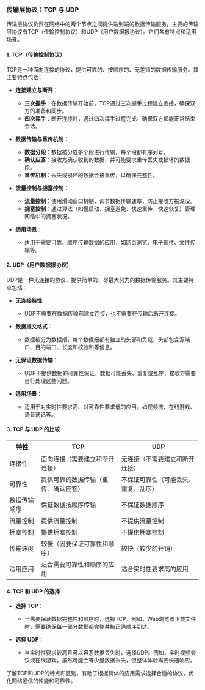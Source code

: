 ### 传输层协议：TCP 与 UDP

传输层协议负责在网络中的两个节点之间提供端到端的数据传输服务。主要的传输层协议有TCP（传输控制协议）和UDP（用户数据报协议）。它们各有特点和适用场景。

#### 1. **TCP（传输控制协议）**

TCP是一种面向连接的协议，提供可靠的、按顺序的、无差错的数据传输服务。其主要特点包括：

- **连接建立与断开**：
  - **三次握手**：在数据传输开始前，TCP通过三次握手过程建立连接，确保双方的准备和同步。
  - **四次挥手**：断开连接时，通过四次挥手过程完成，确保双方都能正常结束会话。

- **数据传输与重传机制**：
  - **数据分段**：数据被分成多个段进行传输，每个段都有序列号。
  - **确认应答**：接收方确认收到的数据，并可能要求重传丢失或损坏的数据段。
  - **重传机制**：丢失或损坏的数据会被重传，以确保完整性。

- **流量控制与拥塞控制**：
  - **流量控制**：使用滑动窗口机制，调节数据传输速率，防止接收方被淹没。
  - **拥塞控制**：通过算法（如慢启动、拥塞避免、快速重传、快速恢复）管理网络中的拥塞状况。

- **适用场景**：
  - 适用于需要可靠、顺序传输数据的应用，如网页浏览、电子邮件、文件传输等。

#### 2. **UDP（用户数据报协议）**

UDP是一种无连接的协议，提供简单的、尽最大努力的数据传输服务。其主要特点包括：

- **无连接特性**：
  - UDP不需要在数据传输前建立连接，也不需要在传输后断开连接。

- **数据报文格式**：
  - 数据被分为数据报，每个数据报都有独立的头部和负载，头部包含源端口、目的端口、长度和校验和等信息。

- **无保证数据传输**：
  - UDP不提供数据的可靠性保证。数据可能丢失、重复或乱序，接收方需要自行处理这些问题。

- **适用场景**：
  - 适用于对实时性要求高、对可靠性要求低的应用，如视频流、在线游戏、语音通话等。

#### 3. **TCP 与 UDP 的比较**

| 特性                | TCP                                | UDP                          |
|---------------------|------------------------------------|------------------------------|
| 连接性              | 面向连接（需要建立和断开连接）     | 无连接（不需要建立和断开连接）|
| 可靠性              | 提供可靠的数据传输（重传、确认应答） | 不保证可靠性（可能丢失、重复、乱序）|
| 数据传输顺序        | 保证数据按顺序传输                  | 不保证数据顺序                |
| 流量控制            | 提供流量控制                        | 不提供流量控制                |
| 拥塞控制            | 提供拥塞控制                        | 不提供拥塞控制                |
| 传输速度            | 较慢（因要保证可靠性和顺序）        | 较快（较少的开销）            |
| 适用应用            | 适合需要可靠性和顺序的应用          | 适合实时性要求高的应用        |

#### 4. **TCP 和 UDP 的选择**

- **选择 TCP**：
  - 当需要保证数据完整性和顺序时，选择TCP。例如，Web浏览器下载文件时，需要确保每一部分数据都完整并按正确顺序到达。

- **选择 UDP**：
  - 当实时性要求较高且可以容忍数据丢失时，选择UDP。例如，实时视频会议或在线游戏，虽然可能会有少量数据丢失，但整体体验需要快速响应。

了解TCP和UDP的特点和区别，有助于根据具体的应用需求选择合适的协议，优化网络通信的性能和可靠性。